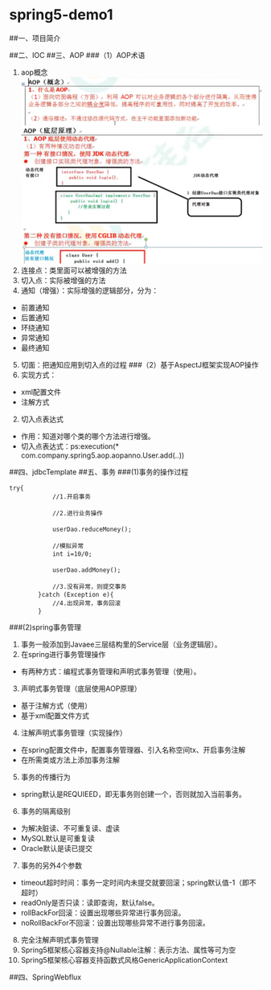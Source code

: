 # spring5-demo1
##一、项目简介

##二、IOC
##三、AOP
###（1）AOP术语
1. aop概念![img.png](img.png)![img_1.png](img_1.png)
2. 连接点：类里面可以被增强的方法
3. 切入点：实际被增强的方法
4. 通知（增强）：实际增强的逻辑部分，分为：
- 前置通知
- 后置通知
- 环绕通知
- 异常通知
- 最终通知
5. 切面：把通知应用到切入点的过程
###（2）基于AspectJ框架实现AOP操作
1. 实现方式：
- xml配置文件
- 注解方式
   
2. 切入点表达式
- 作用：知道对哪个类的哪个方法进行增强。
- 切入点表达式：ps:execution(* com.company.spring5.aop.aopanno.User.add(..))

##四、jdbcTemplate
##五、事务
###(1)事务的操作过程
```
try{
            //1.开启事务
            
            //2.进行业务操作
            
            userDao.reduceMoney();
            
            //模拟异常
            int i=10/0;

            userDao.addMoney();

            //3.没有异常，则提交事务
        }catch (Exception e){
            //4.出现异常，事务回滚
        }
```
###(2)spring事务管理
1. 事务一般添加到Javaee三层结构里的Service层（业务逻辑层）。
2. 在spring进行事务管理操作
- 有两种方式：编程式事务管理和声明式事务管理（使用）。
3. 声明式事务管理（底层使用AOP原理）
- 基于注解方式（使用）
- 基于xml配置文件方式
4. 注解声明式事务管理（实现操作）
- 在spring配置文件中，配置事务管理器、引入名称空间tx、开启事务注解
- 在所需类或方法上添加事务注解
5. 事务的传播行为
- spring默认是REQUIEED，即无事务则创建一个，否则就加入当前事务。
6. 事务的隔离级别
- 为解决脏读、不可重复读、虚读
- MySQL默认是可重复读
- Oracle默认是读已提交
7. 事务的另外4个参数
- timeout超时时间：事务一定时间内未提交就要回滚；spring默认值-1（即不超时）
- readOnly是否只读：读即查询，默认false。
- rollBackFor回滚：设置出现哪些异常进行事务回滚。
- noRollBackFor不回滚：设置出现哪些异常不进行事务回滚。
8. 完全注解声明式事务管理
9. Spring5框架核心容器支持@Nullable注解：表示方法、属性等可为空
10. Spring5框架核心容器支持函数式风格GenericApplicationContext

##四、SpringWebflux


